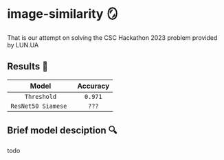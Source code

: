 # image-similarity 🪞

That is our attempt on solving the CSC Hackathon 2023 problem provided by LUN.UA

## Results 🚀
|      Model      | Accuracy  |
| :-------------: | :-------: |
| `Threshold`     |  `0.971`  |
| `ResNet50 Siamese ` |  `???`  |


## Brief model desciption 🔍
todo
